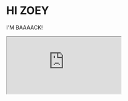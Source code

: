 <!DOCTYPE html>
<html>
<head>
<title>Resurrection</title>
</head>
<body>

<h1>HI ZOEY</h1>
<p>I'M BAAAACK!</p>

<iframe src="https://editor.p5js.org/djzinger/embed/aUYcrZhPU"></iframe>

</body>
</html>
